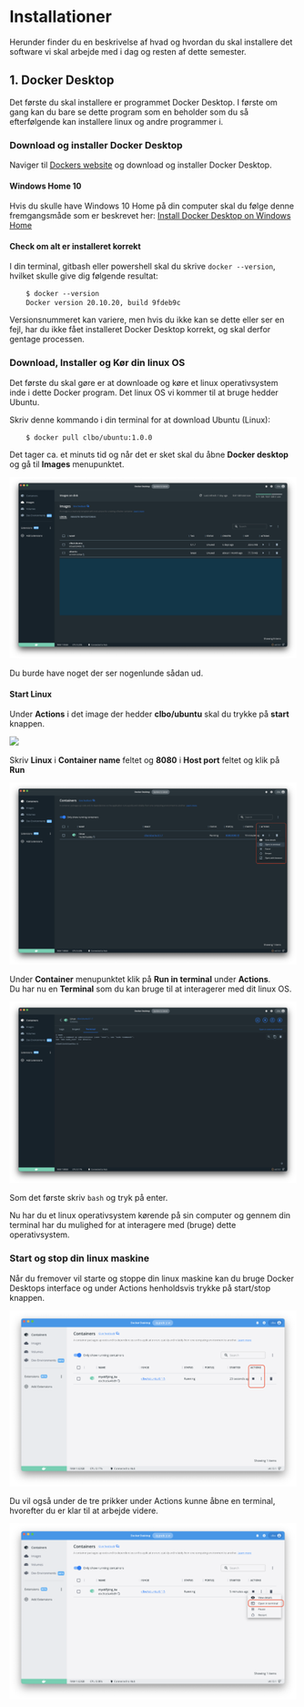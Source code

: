 <!-- JS use if these pages are used as githubpages. can be deleted if used elsewhere -->
<script src="https://code.jquery.com/jquery-3.2.1.min.js"></script>
<script src="../script.js"></script> 

# Installationer
Herunder finder du en beskrivelse af hvad og hvordan du skal installere det software vi skal arbejde med i dag og resten af dette semester.


## 1. Docker Desktop
Det første du skal installere er programmet Docker Desktop. I første om gang kan du bare se dette program som en beholder som du så efterfølgende kan installere linux og andre programmer i. 

### Download og installer Docker Desktop
Naviger til [Dockers website](https://www.docker.com/) og download og installer Docker Desktop.

#### Windows Home 10
Hvis du skulle have Windows 10 Home på din computer skal du følge denne fremgangsmåde som er beskrevet her:
[Install Docker Desktop on Windows Home](https://docs.docker.com/docker-for-windows/install-windows-home/)

#### Check om alt er installeret korrekt
I din terminal, gitbash eller powershell skal du skrive ``` docker --version ```, hvilket skulle give dig følgende resultat:  

````
	$ docker --version
	Docker version 20.10.20, build 9fdeb9c
````
Versionsnummeret kan variere, men hvis du ikke kan se dette eller ser en fejl, har du ikke fået installeret Docker Desktop korrekt, og skal derfor gentage processen.


### Download, Installer og Kør din linux OS
Det første du skal gøre er at downloade og køre et linux operativsystem inde i dette Docker program. Det linux OS vi kommer til at bruge hedder Ubuntu.
 
Skriv denne kommando i din terminal for at download Ubuntu (Linux):

````
	$ docker pull clbo/ubuntu:1.0.0
````

Det tager ca. et minuts tid og når det er sket skal du åbne **Docker desktop** og gå til **Images** menupunktet.

![](../img/desktop/desktop_1.png)

Du burde have noget der ser nogenlunde sådan ud.

#### Start Linux
Under **Actions** i det image der hedder **clbo/ubuntu** skal du trykke på **start** knappen.    

![](../img/deesktop/desktop_2.png)

Skriv **Linux** i **Container name** feltet og **8080** i **Host port** feltet og klik på **Run**

![](../img/desktop/desktop_3.png)

Under **Container** menupunktet klik på **Run in terminal** under **Actions**.    
Du har nu en **Terminal** som du kan bruge til at interagerer med dit linux OS.   

![](../img/desktop/desktop_4.png)

Som det første skriv ````bash```` og tryk på enter.    

<!--   
Efter Linux er downloadet og startet skulle du gerne se noget lignenede dette i din terminal: 

````
	$ docker run -it clbo/ubuntu:1.0.0
	To run a command as administrator (user "root"), use "sudo <command>".
	See "man sudo_root" for details.

	clbo@5743d5b63a70:/$ 	

````
-->    

Nu har du et linux operativsystem kørende på sin computer og gennem din terminal har du mulighed for at interagere med (bruge) dette operativsystem.

### Start og stop din linux maskine
Når du fremover vil starte og stoppe din linux maskine kan du bruge Docker Desktops interface og under Actions henholdsvis trykke på start/stop knappen.

![](../img/docker_1.png)

Du vil også under de tre prikker under Actions kunne åbne en terminal, hvorefter du er klar til at arbejde videre.

![](../img/docker_2.png) 




